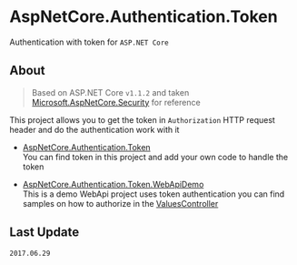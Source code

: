 # AspNetCore.Authentication.Token
Authentication with token for `ASP.NET Core`

## About
> Based on ASP.NET Core `v1.1.2` and taken [Microsoft.AspNetCore.Security](https://github.com/aspnet/Security) for reference  

This project allows you to get the token in `Authorization` HTTP request header and do the authentication work with it

* [AspNetCore.Authentication.Token](./AspNetCore.Authentication.Token)  
    You can find token in this project and add your own code to handle the token

* [AspNetCore.Authentication.Token.WebApiDemo](./AspNetCore.Authentication.Token.WebApiDemo)  
    This is a demo WebApi project uses token authentication you can find samples on how to authorize in the [ValuesController](./AspNetCore.Authentication.Token.WebApiDemo/Controllers/ValuesController.cs)

## Last Update
`2017.06.29`
